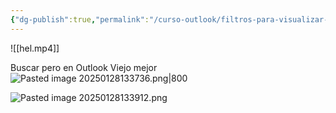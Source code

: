 ```yaml
---
{"dg-publish":true,"permalink":"/curso-outlook/filtros-para-visualizar-de-formas-que-ayuden-a-trabajar/"}
---
```


![[hel.mp4]]

Buscar pero en Outlook Viejo mejor
![Pasted image 20250128133736.png|800](/img/user/Pasted%20image%2020250128133736.png)

![Pasted image 20250128133912.png](/img/user/Pasted%20image%2020250128133912.png)


